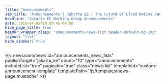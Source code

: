 ```yaml
---
title: "Announcements"
seo_title: "Announcements | Jakarta EE | The Future of Cloud Native Java"
headline: "Jakarta EE Working Group Announcements"
date: 2018-04-05T16:09:45-04:00
hide_page_title: true
header_wrapper_class: "announcements-news-list header-default-bg-img"
layout: "list"
hide_sidebar: true
---
```


{{< newsroom/news
    id="announcements_news_lists" 
    publishTarget="jakarta_ee"
    count="10"
    type="announcements"
    includeList="true"
    paginate="true"
    class="news-list"
    templateId="custom-announcement-template"
    templatePath="/js/templates/news-page.mustache" >}}
